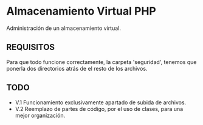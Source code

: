 # Almacenamiento Virtual PHP

Administración de un almacenamiento virtual.

## REQUISITOS

Para que todo funcione correctamente, la carpeta 'seguridad', tenemos que ponerla dos directorios atrás de el resto de los archivos.

## TODO

- V.1 Funcionamiento exclusivamente apartado de subida de archivos.
- V.2 Reemplazo de partes de código, por el uso de clases, para una mejor organización.